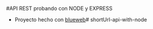 #API REST probando con NODE y EXPRESS
- Proyecto hecho con [blueweb](https://blueweb.com)#   s h o r t U r l - a p i - w i t h - n o d e  
 